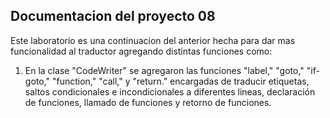 ## Documentacion del proyecto 08

Este laboratorio es una continuacion del anterior hecha para dar mas funcionalidad al traductor agregando distintas funciones como:

1. En la clase "CodeWriter" se agregaron las funciones "label," "goto," "if-goto," "function," "call," y "return." encargadas de traducir etiquetas, saltos condicionales e incondicionales a diferentes lineas, declaración de funciones, llamado de funciones y retorno de funciones.

